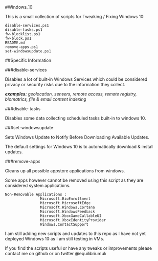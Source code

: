 #Windows_10

This is a small collection of scripts for Tweaking / Fixing Windows 10

    disable-services.ps1
    disable-tasks.ps1
    fw-blocklist.ps1
    fw-block.ps1
    README.md
    remove-apps.ps1
    set-windowsupdate.ps1

##Specific Information

###disable-services

Disables a lot of built-in Windows Services which could be considered privacy 
or security risks due to the information they collect.

***examples:** geolocation, sensors, remote access, remote registry, biomatrics, file & email content indexing*

###disable-tasks

Disables some data collecting scheduled tasks built-in to windows 10.

###set-windowsupdate

Sets Windows Update to Notify Before Downloading Available Updates.

The default settings for Windows 10 is to automatically download & install updates.

###remove-apps

Cleans up all possible appstore applications from windows.

Some apps however cannot be removed using this script as they are considered system applications.

    Non-Removable Applications : 
                    Microsoft.BioEnrollment
                    Microsoft.MicrosoftEdge
                    Microsoft.Windows.Cortana
                    Microsoft.WindowsFeedback
                    Microsoft.XboxGameCallableUI
                    Microsoft.XboxIdentityProvider
                    Windows.ContactSupport

I am still adding new scripts and updates to this repo as I have not yet deployed 
Windows 10 as I am still testing in VMs.

If you find the scripts useful or have any tweaks or improvements please contact me on github or on twitter @equilibriumuk